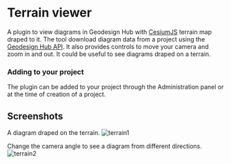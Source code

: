 # Terrain viewer
A plugin to view diagrams in Geodesign Hub with [CesiumJS](https://cesiumjs.org/) terrain map draped to it. The tool download diagram data from a project using the [Geodesign Hub API](https://www.geodesignhub.com/api/). It also provides controls to move your camera and zoom in and out. It could be useful to see diagrams draped on a terrain.

### Adding to your project
The plugin can be added to your project through the Administration panel or at the time of creation of a project. 

## Screenshots
A diagram draped on the terrain.
![terrain1](https://i.imgur.com/EGuvBUD.png)

Change the camera angle to see a diagram from different directions. 
![terrain2](https://i.imgur.com/BhL83ol.png)
